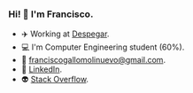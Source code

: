 ### Hi! 👋 I'm Francisco.

- ✈️ Working at [Despegar](https://github.com/despegar).
- 💻 I'm Computer Engineering student (60%).
- 📧 franciscogallomolinuevo@gmail.com.
- 💼 [LinkedIn](https://www.linkedin.com/in/franciscogallom/).
- 👽 [Stack Overflow](https://stackoverflow.com/users/14945046/francisco-gallo-m).
